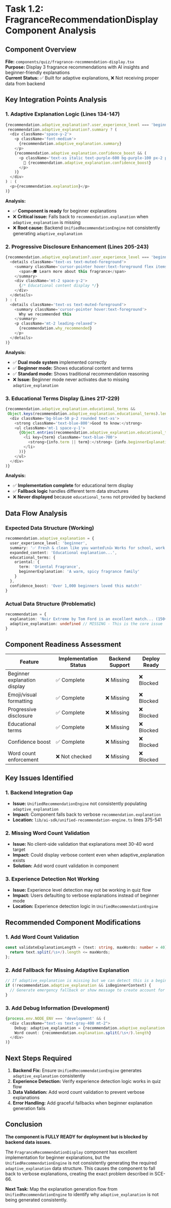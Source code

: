 # Task 1.2: FragranceRecommendationDisplay Component Analysis

## Component Overview

**File:** `components/quiz/fragrance-recommendation-display.tsx`  
**Purpose:** Display 3 fragrance recommendations with AI insights and beginner-friendly explanations  
**Current Status:** ✅ Built for adaptive explanations, ❌ Not receiving proper data from backend

## Key Integration Points Analysis

### 1. Adaptive Explanation Logic (Lines 134-147)

```typescript
{recommendation.adaptive_explanation?.user_experience_level === 'beginner' && 
 recommendation.adaptive_explanation?.summary ? (
  <div className='space-y-2'>
    <p className='font-medium'>
      {recommendation.adaptive_explanation.summary}
    </p>
    {recommendation.adaptive_explanation.confidence_boost && (
      <p className='text-xs italic text-purple-600 bg-purple-100 px-2 py-1 rounded'>
        💫 {recommendation.adaptive_explanation.confidence_boost}
      </p>
    )}
  </div>
) : (
  <p>{recommendation.explanation}</p>
)}
```

**Analysis:**
- ✅ **Component is ready** for beginner explanations
- ❌ **Critical issue:** Falls back to `recommendation.explanation` when `adaptive_explanation` is missing
- ❌ **Root cause:** Backend `UnifiedRecommendationEngine` not consistently generating `adaptive_explanation`

### 2. Progressive Disclosure Enhancement (Lines 205-243)

```typescript
{recommendation.adaptive_explanation?.user_experience_level === 'beginner' ? (
  <details className='text-xs text-muted-foreground'>
    <summary className='cursor-pointer hover:text-foreground flex items-center'>
      <span>🎓 Learn more about this fragrance</span>
    </summary>
    <div className='mt-2 space-y-2'>
      {/* Educational content display */}
    </div>
  </details>
) : (
  <details className='text-xs text-muted-foreground'>
    <summary className='cursor-pointer hover:text-foreground'>
      Why we recommended this
    </summary>
    <p className='mt-2 leading-relaxed'>
      {recommendation.why_recommended}
    </p>
  </details>
)}
```

**Analysis:**
- ✅ **Dual mode system** implemented correctly
- ✅ **Beginner mode:** Shows educational content and terms
- ✅ **Standard mode:** Shows traditional recommendation reasoning
- ❌ **Issue:** Beginner mode never activates due to missing `adaptive_explanation`

### 3. Educational Terms Display (Lines 217-229)

```typescript
{recommendation.adaptive_explanation.educational_terms && 
 Object.keys(recommendation.adaptive_explanation.educational_terms).length > 0 && (
  <div className='bg-blue-50 p-2 rounded text-xs'>
    <strong className='text-blue-800'>Good to know:</strong>
    <ul className='mt-1 space-y-1'>
      {Object.entries(recommendation.adaptive_explanation.educational_terms).map(([term, info]: [string, any]) => (
        <li key={term} className='text-blue-700'>
          <strong>{info.term || term}:</strong> {info.beginnerExplanation || info.explanation}
        </li>
      ))}
    </ul>
  </div>
)}
```

**Analysis:**
- ✅ **Implementation complete** for educational term display
- ✅ **Fallback logic** handles different term data structures
- ❌ **Never displayed** because `educational_terms` not provided by backend

## Data Flow Analysis

### Expected Data Structure (Working)
```typescript
recommendation.adaptive_explanation = {
  user_experience_level: 'beginner',
  summary: '✅ Fresh & clean like you wanted\n👍 Works for school, work, dates', // 30-40 words
  expanded_content: 'Educational explanation...',
  educational_terms: {
    oriental: {
      term: 'Oriental Fragrance',
      beginnerExplanation: 'A warm, spicy fragrance family'
    }
  },
  confidence_boost: 'Over 1,000 beginners loved this match!'
}
```

### Actual Data Structure (Problematic)
```typescript
recommendation = {
  explanation: 'Noir Extreme by Tom Ford is an excellent match... (150+ words)', // VERBOSE
  adaptive_explanation: undefined // MISSING - This is the core issue
}
```

## Component Readiness Assessment

| Feature | Implementation Status | Backend Support | Deploy Ready |
|---------|----------------------|-----------------|---------------|
| Beginner explanation display | ✅ Complete | ❌ Missing | ❌ Blocked |
| Emoji/visual formatting | ✅ Complete | ❌ Missing | ❌ Blocked |
| Progressive disclosure | ✅ Complete | ❌ Missing | ❌ Blocked |
| Educational terms | ✅ Complete | ❌ Missing | ❌ Blocked |
| Confidence boost | ✅ Complete | ❌ Missing | ❌ Blocked |
| Word count enforcement | ❌ Not checked | ❌ Missing | ❌ Blocked |

## Key Issues Identified

### 1. Backend Integration Gap
- **Issue:** `UnifiedRecommendationEngine` not consistently populating `adaptive_explanation`
- **Impact:** Component falls back to verbose `recommendation.explanation`
- **Location:** `lib/ai-sdk/unified-recommendation-engine.ts` lines 375-541

### 2. Missing Word Count Validation
- **Issue:** No client-side validation that explanations meet 30-40 word target
- **Impact:** Could display verbose content even when adaptive_explanation exists
- **Solution:** Add word count validation in component

### 3. Experience Detection Not Working
- **Issue:** Experience level detection may not be working in quiz flow
- **Impact:** Users defaulting to verbose explanations instead of beginner mode
- **Location:** Experience detection logic in `UnifiedRecommendationEngine`

## Recommended Component Modifications

### 1. Add Word Count Validation
```typescript
const validateExplanationLength = (text: string, maxWords: number = 40): boolean => {
  return text.split(/\s+/).length <= maxWords;
};
```

### 2. Add Fallback for Missing Adaptive Explanation
```typescript
// If adaptive_explanation is missing but we can detect this is a beginner
if (!recommendation.adaptive_explanation && isBeginnerContext) {
  // Generate emergency fallback or show message to create account for better explanations
}
```

### 3. Add Debug Information (Development)
```typescript
{process.env.NODE_ENV === 'development' && (
  <div className="text-xs text-gray-400 mt-2">
    Debug: adaptive_explanation = {recommendation.adaptive_explanation ? 'present' : 'MISSING'}
    Word count: {recommendation.explanation.split(/\s+/).length}
  </div>
)}
```

## Next Steps Required

1. **Backend Fix:** Ensure `UnifiedRecommendationEngine` generates `adaptive_explanation` consistently
2. **Experience Detection:** Verify experience detection logic works in quiz flow
3. **Data Validation:** Add word count validation to prevent verbose explanations
4. **Error Handling:** Add graceful fallbacks when beginner explanation generation fails

## Conclusion

**The component is FULLY READY for deployment but is blocked by backend data issues.** 

The `FragranceRecommendationDisplay` component has excellent implementation for beginner explanations, but the `UnifiedRecommendationEngine` is not consistently generating the required `adaptive_explanation` data structure. This causes the component to fall back to verbose explanations, creating the exact problem described in SCE-66.

**Next Task:** Map the explanation generation flow from `UnifiedRecommendationEngine` to identify why `adaptive_explanation` is not being generated consistently.